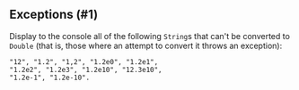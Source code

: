 ## Exceptions (#1)

Display to the console all of the following `String`s that can't be converted to
`Double` (that is, those where an attempt to convert it throws an exception):

```
"12", "1.2", "1,2", "1.2e0", "1.2e1",
"1.2e2", "1.2e3", "1.2e10", "12.3e10",
"1.2e-1", "1.2e-10".
```
